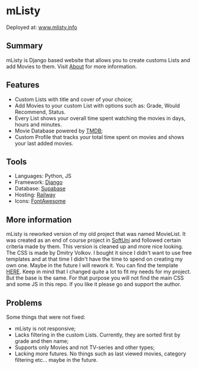 # mListy

Deployed at: www.mlisty.info

## Summary
mListy is Django based website that allows you to create customs Lists and add Movies to them.
Visit [About](https://www.mlisty.info/about/) for more information.

## Features

- Custom Lists with title and cover of your choice;
- Add Movies to your custom List with options such as: Grade, Would Recommend, Status.
- Every List shows your overall time spent watching the movies in days, hours and minutes.
- Movie Database powered by [TMDB](https://www.themoviedb.org/);
- Custom Profile that tracks your total time spent on movies and shows your last added movies.

## Tools

- Languages: Python, JS
- Framework: [Django](https://www.djangoproject.com/)
- Database: [Supabase](https://www.supabase.com/)
- Hosting: [Railway](https://www.railway.com/)
- Icons: [FontAwesome](https://fontawesome.com/)

## More information

mListy is reworked version of my old project that was named MovieList. It was created as an end of course project in [SoftUni](www.softuni.bg) and followed certain criteria made by them. This version is cleaned up and more nice looking.
The CSS is made by Dmitry Volkov. I bought it since I didn't want to use free templates and at that time I didn't have the time to spend on creating my own one. Maybe in the future I will rework it. You can find the template [HERE](https://themeforest.net/item/hotflix-online-movies-tv-shows-cinema-html-template/25128461).
Keep in mind that I changed quite a lot to fit my needs for my project. But the base is the same.
For that purpose you will not find the main CSS and some JS in this repo. If you like it please go and support the author.

## Problems

Some things that were not fixed:
- mListy is not responsive;
- Lacks filtering in the custom Lists. Currently, they are sorted first by grade and then name;
- Supports only Movies and not TV-series and other types;
- Lacking more futures. No things such as last viewed movies, category filtering etc... maybe in the future.
